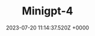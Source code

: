 ---
title: "Minigpt-4"
link: "https://minigpt-4.github.io/"
date: "2023-07-20 11:14:37.520Z +0000"
description: "Minigpt-4"
category: "tools"
---